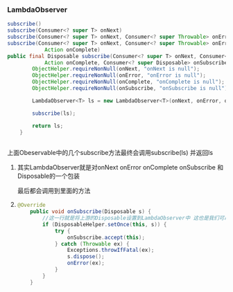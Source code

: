 ### LambdaObserver

```java
subscribe()
subscribe(Consumer<? super T> onNext)
subscribe(Consumer<? super T> onNext, Consumer<? super Throwable> onError)
subscribe(Consumer<? super T> onNext, Consumer<? super Throwable> onError,
            Action onComplete)
public final Disposable subscribe(Consumer<? super T> onNext, Consumer<? super Throwable> onError,
            Action onComplete, Consumer<? super Disposable> onSubscribe) {
        ObjectHelper.requireNonNull(onNext, "onNext is null");
        ObjectHelper.requireNonNull(onError, "onError is null");
        ObjectHelper.requireNonNull(onComplete, "onComplete is null");
        ObjectHelper.requireNonNull(onSubscribe, "onSubscribe is null");

        LambdaObserver<T> ls = new LambdaObserver<T>(onNext, onError, onComplete, onSubscribe);

        subscribe(ls);

        return ls;
    }   
    
```
上面Obeservable中的几个subscribe方法最终会调用subscribe(ls) 并返回ls

1. 其实LambdaObserver就是对onNext onError onComplete onSubscribe 和Disposable的一个包装

   最后都会调用到里面的方法

2. ```java
   @Override
       public void onSubscribe(Disposable s) {
           //这一行就是将上游的Disposable设置到LambdaObserver中 这也是我们可以用subscribe返回的disposable丢弃上游数据的原因
           if (DisposableHelper.setOnce(this, s)) {
               try {
                   onSubscribe.accept(this);
               } catch (Throwable ex) {
                   Exceptions.throwIfFatal(ex);
                   s.dispose();
                   onError(ex);
               }
           }
       }
   ```



